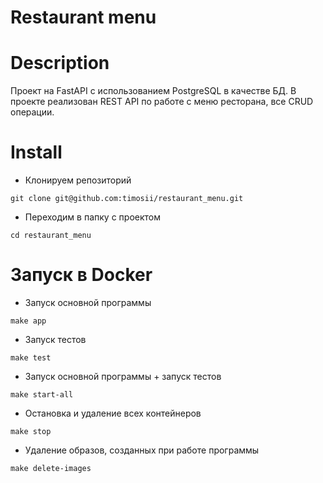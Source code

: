 # Restaurant menu
# Description

Проект на FastAPI с использованием PostgreSQL в качестве БД.
В проекте реализован REST API по работе с меню ресторана, все CRUD операции.

# Install

- Клонируем репозиторий
```
git clone git@github.com:timosii/restaurant_menu.git
```
- Переходим в папку с проектом
```
cd restaurant_menu
```

# Запуск в Docker

- Запуск основной программы
```
make app
```
- Запуск тестов
```
make test
```
- Запуск основной программы + запуск тестов
```
make start-all
```
- Остановка и удаление всех контейнеров
```
make stop
```
- Удаление образов, созданных при работе программы
```
make delete-images
```
